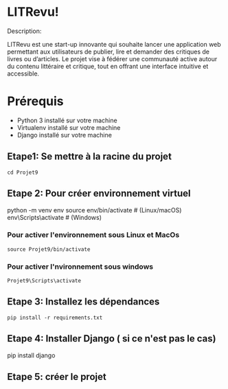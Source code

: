 # LITRevu!

Description:
	
LITRevu est une start-up innovante qui souhaite lancer une application web permettant aux utilisateurs de publier, lire et demander des critiques de livres ou d’articles. Le projet vise à fédérer une communauté active autour du contenu littéraire et critique, tout en offrant une interface intuitive et accessible.

# Prérequis

* Python 3 installé sur votre machine 
* Virtualenv installé sur votre machine
* Django installé sur votre machine

## Etape1: Se mettre à la racine du projet

    cd Projet9
##  Etape 2: Pour créer environnement virtuel

python -m venv env
source env/bin/activate  # (Linux/macOS)
env\Scripts\activate     # (Windows)

### Pour activer l'environnement sous Linux et MacOs

    source Projet9/bin/activate

### Pour activer l'nvironnement sous windows
			
    Projet9\Scripts\activate
    
## Etape 3: Installez les dépendances

    pip install -r requirements.txt

## Etape 4: Installer Django ( si ce n'est pas le cas)

   pip install django

## Etape 5: créer le projet 



